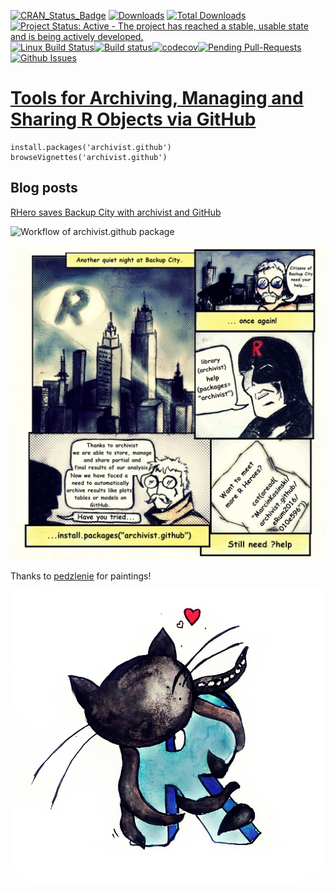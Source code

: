 [![CRAN_Status_Badge](http://www.r-pkg.org/badges/version/archivist.github)](http://cran.r-project.org/package=archivist.github/)
[![Downloads](http://cranlogs.r-pkg.org/badges/archivist.github)](http://cran.r-project.org/package=archivist.github/)
[![Total Downloads](http://cranlogs.r-pkg.org/badges/grand-total/archivist.github?color=orange)](http://cranlogs.r-pkg.org/badges/grand-total/archivist.github)
[![Project Status: Active - The project has reached a stable, usable state and is being actively developed.](http://www.repostatus.org/badges/latest/active.svg)](http://www.repostatus.org/#active)
[![Linux Build Status](https://api.travis-ci.org/pbiecek/archivist.png)](https://travis-ci.org/MarcinKosinski/archivist.github)[![Build status](https://ci.appveyor.com/api/projects/status/4tt8hc840c149tdo?svg=true)](https://ci.appveyor.com/project/MarcinKosinski/archivist-github)[![codecov](https://codecov.io/gh/MarcinKosinski/archivist.github/branch/master/graph/badge.svg)](https://codecov.io/gh/MarcinKosinski/archivist.github)[![Pending Pull-Requests](http://githubbadges.herokuapp.com/MarcinKosinski/archivist.github/pulls.svg?style=flat)](https://github.com/MarcinKosinski/archivist.github/pulls)
[![Github Issues](http://githubbadges.herokuapp.com/MarcinKosinski/archivist.github/issues.svg)](https://github.com/MarcinKosinski/archivist.github/issues)

[Tools for Archiving, Managing and Sharing R Objects via GitHub](http://r-addict.com/archivist.github/staticdocs/)
=====================================================

````{R}
install.packages('archivist.github')
browseVignettes('archivist.github')
````

## Blog posts

[RHero saves Backup City with archivist and GitHub](https://r-bloggers.com/rhero-saves-backup-city-with-archivist-and-github)

![Workflow of archivist.github package](https://raw.githubusercontent.com/MarcinKosinski/archivist.github/master/vignettes/archivist_github_workflow.png)




![R Heroes](https://raw.githubusercontent.com/MarcinKosinski/archivist.github/master/vignettes/archivist_github.png)


Thanks to [pedzlenie](www.facebook.com/pedzlenie) for paintings!

![octo-cat](https://raw.githubusercontent.com/MarcinKosinski/archivist.github/master/vignettes/github_R.jpg)
